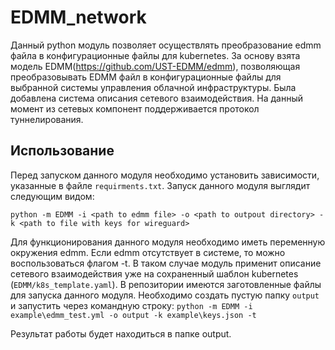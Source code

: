 # EDMM_network
Данный python модуль позволяет осуществлять преобразование edmm файла в конфигурационные файлы для kubernetes. За основу взята модель EDMM(https://github.com/UST-EDMM/edmm), позволяющая преобразовывать EDMM файл в конфигурационные файлы для выбранной системы управления облачной инфраструктуры. Была добавлена система описания сетевого взаимодействия. На данный момент из сетевых компонент поддерживается протокол туннелирования.

## Использование
Перед запуском данного модуля необходимо установить зависимости, указанные в файле `requirments.txt`.
Запуск данного модуля выглядит следующим видом:

`python -m EDMM -i <path to edmm file> -o <path to outpout directory> -k <path to file with keys for wireguard>`

Для функционирования данного модуля необходимо иметь переменную  окружения edmm. Если edmm отсутствует в системе, то можно воспользоваться флагом -t. В таком случае модуль применит описание сетевого взаимодействия уже на сохраненный шаблон kubernetes (`EDMM/k8s_template.yaml`). В репозитории имеются заготовленные файлы для запуска данного модуля. Необходимо создать пустую папку `output` и запустить через командную строку:
`python -m EDMM -i example\edmm_test.yml -o output -k example\keys.json -t`

Результат работы будет находиться в папке output.
